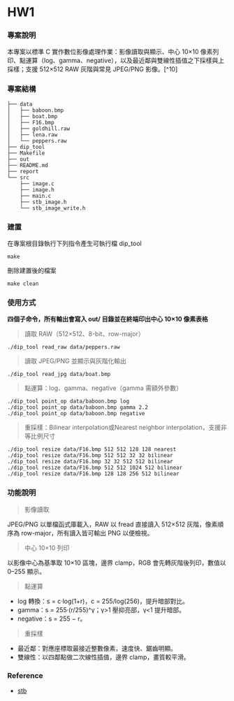 # HW1

### 專案說明
本專案以標準 C 實作數位影像處理作業：影像讀取與顯示、中心 10×10 像素列印、點運算（log、gamma、negative），以及最近鄰與雙線性插值之下採樣與上採樣；支援 512×512 RAW 灰階與常見 JPEG/PNG 影像。[^10]

### 專案結構

```
├── data
│   ├── baboon.bmp
│   ├── boat.bmp
│   ├── F16.bmp
│   ├── goldhill.raw
│   ├── lena.raw
│   └── peppers.raw
├── dip_tool
├── Makefile
├── out
├── README.md
├── report
└── src
    ├── image.c
    ├── image.h
    ├── main.c
    ├── stb_image.h
    └── stb_image_write.h
```

### 建置

在專案根目錄執行下列指令產生可執行檔 dip_tool

```
make
```

刪除建置後的檔案

```
make clean
```


### 使用方式

**四個子命令，所有輸出會寫入 out/ 目錄並在終端印出中心 10×10 像素表格**

> 讀取 RAW（512×512、8-bit、row-major）

```
./dip_tool read_raw data/peppers.raw
```

> 讀取 JPEG/PNG 並顯示與灰階化輸出

```
./dip_tool read_jpg data/boat.bmp
```

> 點運算：log、gamma、negative（gamma 需額外參數）

```
./dip_tool point_op data/baboon.bmp log
./dip_tool point_op data/baboon.bmp gamma 2.2
./dip_tool point_op data/baboon.bmp negative
```

> 重採樣：Bilinear interpolation或Nearest neighbor interpolation，支援非等比例尺寸

```
./dip_tool resize data/F16.bmp 512 512 128 128 nearest
./dip_tool resize data/F16.bmp 512 512 32 32 bilinear
./dip_tool resize data/F16.bmp 32 32 512 512 bilinear
./dip_tool resize data/F16.bmp 512 512 1024 512 bilinear
./dip_tool resize data/F16.bmp 128 128 256 512 bilinear
```


### 功能說明

> 影像讀取

JPEG/PNG 以單檔函式庫載入，RAW 以 fread 直接讀入 512×512 灰階，像素順序為 row-major，所有讀入皆可輸出 PNG 以便檢視。

> 中心 10×10 列印

以影像中心為基準取 10×10 區塊，邊界 clamp，RGB 會先轉灰階後列印，數值以 0–255 顯示。

> 點運算

- log 轉換：s = c·log(1+r)，c = 255/log(256)，提升暗部對比。
- gamma：s = 255·(r/255)^γ；γ>1 壓抑亮部，γ<1 提升暗部。
- negative：s = 255 − r。
 
> 重採樣

- 最近鄰：對應座標取最接近整數像素，速度快、鋸齒明顯。
- 雙線性：以四鄰點做二次線性插值，邊界 clamp，畫質較平滑。

### Reference
- [stb](https://github.com/nothings/stb)
